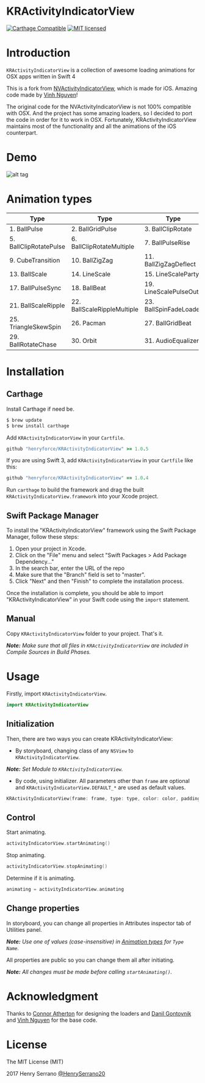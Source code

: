 KRActivityIndicatorView
===================

[![Carthage Compatible](https://img.shields.io/badge/Carthage-compatible-4BC51D.svg?style=flat)](https://github.com/Carthage/Carthage)
[![MIT licensed](https://img.shields.io/badge/license-MIT-blue.svg)](http://opensource.org/licenses/MIT)

# Introduction
`KRActivityIndicatorView` is a collection of awesome loading animations for OSX apps written in Swift 4

This is a fork from [NVActivityIndicatorView](https://github.com/ninjaprox/NVActivityIndicatorView), which is made for iOS. Amazing code made by [Vinh Nguyen](https://github.com/ninjaprox)!

The original code for the NVActivityIndicatorView is not 100% compatible with OSX. And the project has some amazing loaders, so I decided to port the code in order for it to work in OSX. Fortunately, KRActivityIndicatorView maintains most of the functionality and all the animations of the iOS counterpart.

# Demo
![alt tag](https://raw.githubusercontent.com/henryforce/KRActivityIndicatorView/master/demo.gif)

# Animation types

| Type | Type | Type | Type |
|---|---|---|---|
1. BallPulse | 2. BallGridPulse | 3. BallClipRotate | 4. SquareSpin
5. BallClipRotatePulse | 6. BallClipRotateMultiple | 7. BallPulseRise | 8. BallRotate
9. CubeTransition | 10. BallZigZag | 11. BallZigZagDeflect | 12. BallTrianglePath
13. BallScale | 14. LineScale | 15. LineScaleParty | 16. BallScaleMultiple
17. BallPulseSync | 18. BallBeat | 19. LineScalePulseOut | 20. LineScalePulseOutRapid
21. BallScaleRipple | 22. BallScaleRippleMultiple | 23. BallSpinFadeLoader | 24. LineSpinFadeLoader
25. TriangleSkewSpin | 26. Pacman | 27. BallGridBeat | 28. SemiCircleSpin
29. BallRotateChase | 30. Orbit | 31. AudioEqualizer

# Installation

## Carthage

Install Carthage if need be.

```bash
$ brew update
$ brew install carthage
```

Add `KRActivityIndicatorView` in your `Cartfile`.

```ruby
github "henryforce/KRActivityIndicatorView" >= 1.0.5
```

If you are using Swift 3, add `KRActivityIndicatorView` in your `Cartfile` like this:

```ruby
github "henryforce/KRActivityIndicatorView" == 1.0.4
```

Run `carthage` to build the framework and drag the built `KRActivityIndicatorView.framework` into your Xcode project.

## Swift Package Manager

To install the "KRActivityIndicatorView" framework using the Swift Package Manager, follow these steps:

1. Open your project in Xcode.
2. Click on the "File" menu and select "Swift Packages > Add Package Dependency..."
3. In the search bar, enter the URL of the repo
4. Make sure that the "Branch" field is set to "master".
5. Click "Next" and then "Finish" to complete the installation process.

Once the installation is complete, you should be able to import "KRActivityIndicatorView" in your Swift code using the `import` statement.

## Manual

Copy `KRActivityIndicatorView` folder to your project. That's it.

_**Note:** Make sure that all files in `KRActivityIndicatorView` are included in Compile Sources in Build Phases._

# Usage

Firstly, import `KRActivityIndicatorView`.

```swift
import KRActivityIndicatorView
```

## Initialization

Then, there are two ways you can create KRActivityIndicatorView:

- By storyboard, changing class of any `NSView` to `KRActivityIndicatorView`.

_**Note:** Set Module to `KRActivityIndicatorView`._

- By code, using initializer. All parameters other than `frame` are optional and `KRActivityIndicatorView.DEFAULT_*` are used as default values.

```swift
KRActivityIndicatorView(frame: frame, type: type, color: color, padding: padding)
```

## Control

Start animating.

```swift
activityIndicatorView.startAnimating()
```

Stop animating.

```swift
activityIndicatorView.stopAnimating()
```

Determine if it is animating.

```swift
animating = activityIndicatorView.animating
```

## Change properties

In storyboard, you can change all properties in Attributes inspector tab of Utilities panel.

_**Note:** Use one of values (case-insensitive) in [Animation types](#animation-types) for `Type Name`._

All properties are public so you can change them all after initiating.

_**Note:** All changes must be made before calling `startAnimating()`._





# Acknowledgment

Thanks to [Connor Atherton](https://github.com/ConnorAtherton) for designing the loaders and [Danil Gontovnik](https://github.com/gontovnik) and [Vinh Nguyen](https://github.com/ninjaprox) for the base code.

# License

The MIT License (MIT)

2017 Henry Serrano [@HenrySerrano20](https://twitter.com/HenrySerrano20)
